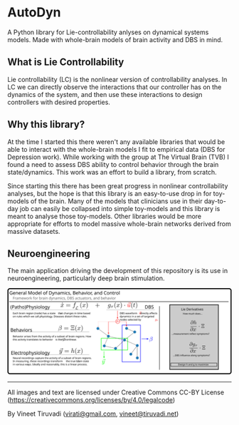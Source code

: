 # AutoDyn

A Python library for Lie-controllability anlyses on dynamical systems models.
Made with whole-brain models of brain activity and DBS in mind.


## What is Lie Controllability
Lie controllability (LC) is the nonlinear version of controllability analyses.
In LC we can directly observe the interactions that our controller has on the dynamics of the system, and then use these interactions to design controllers with desired properties.

## Why this library?
At the time I started this there weren't any available libraries that would be able to interact with the whole-brain models I fit to empirical data (DBS for Depression work).
While working with the group at The Virtual Brain (TVB) I found a need to assess DBS ability to control behavior through the brain state/dynamics.
This work was an effort to build a library, from scratch.

Since starting this there has been great progress in nonlinear controllability analyses, but the hope is that this library is an easy-to-use drop in for toy-models of the brain.
Many of the models that clinicians use in their day-to-day job can easily be collapsed into simple toy-models and this library is meant to analyse those toy-models.
Other libraries would be more appropriate for efforts to model massive whole-brain networks derived from massive datasets.

## Neuroengineering
The main application driving the development of this repository is its use in neuroengineering, particularly deep brain stimulation.

![Licensed under Creative Commons](imgs/general_model.png)



---

All images and text are licensed under Creative Commons CC-BY License (https://creativecommons.org/licenses/by/4.0/legalcode)

By Vineet Tiruvadi (virati@gmail.com, vineet@tiruvadi.net)
